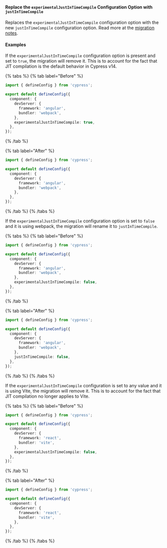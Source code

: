 #### Replace the `experimentalJustInTimeCompile` Configuration Option with `justInTimeCompile`

Replaces the `experimentalJustInTimeCompile` configuration option with the new `justInTimeCompile` configuration option. Read more at the [migration notes](https://docs.cypress.io/app/references/migration-guide#CT-Just-in-Time-Compile-changes).

#### Examples

If the `experimentalJustInTimeCompile` configuration option is present and set to `true`, the migration will remove it. This is to account for the fact that JIT compilation is the default behavior in Cypress v14.

{% tabs %}
{% tab label="Before" %}

```ts {% fileName="apps/app1/cypress.config.ts" %}
import { defineConfig } from 'cypress';

export default defineConfig({
  component: {
    devServer: {
      framework: 'angular',
      bundler: 'webpack',
    },
    experimentalJustInTimeCompile: true,
  },
});
```

{% /tab %}

{% tab label="After" %}

```ts {% fileName="apps/app1/cypress.config.ts" %}
import { defineConfig } from 'cypress';

export default defineConfig({
  component: {
    devServer: {
      framework: 'angular',
      bundler: 'webpack',
    },
  },
});
```

{% /tab %}
{% /tabs %}

If the `experimentalJustInTimeCompile` configuration option is set to `false` and it is using webpack, the migration will rename it to `justInTimeCompile`.

{% tabs %}
{% tab label="Before" %}

```ts {% fileName="apps/app1/cypress.config.ts" %}
import { defineConfig } from 'cypress';

export default defineConfig({
  component: {
    devServer: {
      framework: 'angular',
      bundler: 'webpack',
    },
    experimentalJustInTimeCompile: false,
  },
});
```

{% /tab %}

{% tab label="After" %}

```ts {% fileName="apps/app1/cypress.config.ts" highlightLines=[9] %}
import { defineConfig } from 'cypress';

export default defineConfig({
  component: {
    devServer: {
      framework: 'angular',
      bundler: 'webpack',
    },
    justInTimeCompile: false,
  },
});
```

{% /tab %}
{% /tabs %}

If the `experimentalJustInTimeCompile` configuration is set to any value and it is using Vite, the migration will remove it. This is to account for the fact that JIT compilation no longer applies to Vite.

{% tabs %}
{% tab label="Before" %}

```ts {% fileName="apps/app1/cypress.config.ts" %}
import { defineConfig } from 'cypress';

export default defineConfig({
  component: {
    devServer: {
      framework: 'react',
      bundler: 'vite',
    },
    experimentalJustInTimeCompile: false,
  },
});
```

{% /tab %}

{% tab label="After" %}

```ts {% fileName="apps/app1/cypress.config.ts" %}
import { defineConfig } from 'cypress';

export default defineConfig({
  component: {
    devServer: {
      framework: 'react',
      bundler: 'vite',
    },
  },
});
```

{% /tab %}
{% /tabs %}
